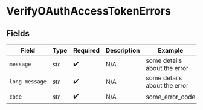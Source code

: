 # VerifyOAuthAccessTokenErrors


## Fields

| Field                        | Type                         | Required                     | Description                  | Example                      |
| ---------------------------- | ---------------------------- | ---------------------------- | ---------------------------- | ---------------------------- |
| `message`                    | *str*                        | :heavy_check_mark:           | N/A                          | some details about the error |
| `long_message`               | *str*                        | :heavy_check_mark:           | N/A                          | some details about the error |
| `code`                       | *str*                        | :heavy_check_mark:           | N/A                          | some_error_code              |